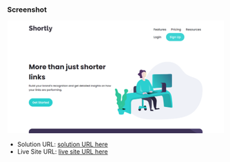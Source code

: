 ### Screenshot

![](./screenshot.png)

- Solution URL: [solution URL here](https://github.com/Razaul00003/url-landing-page)
- Live Site URL: [ live site URL here](https://url-landing-page-razaul.netlify.app/)
